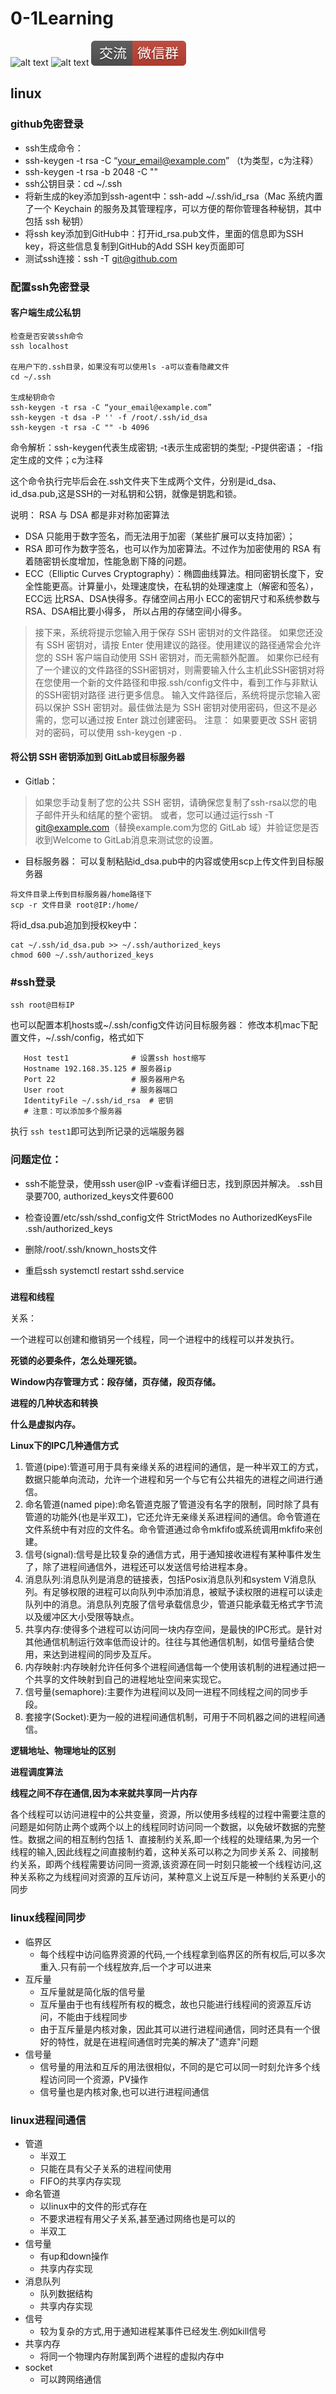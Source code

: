 # 0-1Learning

![alt text](../static/common/svg/luoxiaosheng.svg "公众号")
![alt text](../static/common/svg/luoxiaosheng_learning.svg "学习")
![alt text](../static/common/svg/luoxiaosheng_wechat.svg "微信")

## linux


### github免密登录
- ssh生成命令：
- ssh-keygen -t rsa -C “your_email@example.com” （t为类型，c为注释）
- ssh-keygen -t rsa -b 2048 -C "<comment>"
- ssh公钥目录：cd ~/.ssh
- 将新生成的key添加到ssh-agent中：ssh-add ~/.ssh/id_rsa（Mac 系统内置了一个 Keychain 的服务及其管理程序，可以方便的帮你管理各种秘钥，其中包括 ssh 秘钥）
- 将ssh key添加到GitHub中：打开id_rsa.pub文件，里面的信息即为SSH key，将这些信息复制到GitHub的Add SSH key页面即可
- 测试ssh连接：ssh -T git@github.com

###  配置ssh免密登录

#### 客户端生成公私钥
```
检查是否安装ssh命令
ssh localhost

在用户下的.ssh目录，如果没有可以使用ls -a可以查看隐藏文件
cd ~/.ssh

生成秘钥命令
ssh-keygen -t rsa -C “your_email@example.com”
ssh-keygen -t dsa -P '' -f /root/.ssh/id_dsa
ssh-keygen -t rsa -C "" -b 4096
```
命令解析：ssh-keygen代表生成密钥; -t表示生成密钥的类型; -P提供密语； -f指定生成的文件；c为注释

这个命令执行完毕后会在.ssh文件夹下生成两个文件，分别是id_dsa、id_dsa.pub,这是SSH的一对私钥和公钥，就像是钥匙和锁。

说明： RSA 与 DSA 都是非对称加密算法
- DSA 只能用于数字签名，而无法用于加密（某些扩展可以支持加密）；
- RSA 即可作为数字签名，也可以作为加密算法。不过作为加密使用的 RSA 有着随密钥长度增加，性能急剧下降的问题。
- ECC（Elliptic Curves Cryptography）：椭圆曲线算法。相同密钥长度下，安全性能更高。计算量小，处理速度快，在私钥的处理速度上（解密和签名），ECC远 比RSA、DSA快得多。存储空间占用小 ECC的密钥尺寸和系统参数与RSA、DSA相比要小得多， 所以占用的存储空间小得多。

>接下来，系统将提示您输入用于保存 SSH 密钥对的文件路径。
如果您还没有 SSH 密钥对，请按 Enter 使用建议的路径。使用建议的路径通常会允许您的 SSH 客户端自动使用 SSH 密钥对，而无需额外配置。
如果你已经有了一个建议的文件路径的SSH密钥对，则需要输入什么主机此SSH密钥对将在您使用一个新的文件路径和申报.ssh/config文件中，看到工作与非默认的SSH密钥对路径
进行更多信息。
输入文件路径后，系统将提示您输入密码以保护 SSH 密钥对。最佳做法是为 SSH 密钥对使用密码，但这不是必需的，您可以通过按 Enter 跳过创建密码。
注意：
如果要更改 SSH 密钥对的密码，可以使用
ssh-keygen -p <keyname>.


#### 将公钥 SSH 密钥添加到 GitLab或目标服务器
- Gitlab：
>如果您手动复制了您的公共 SSH 密钥，请确保您复制了ssh-rsa以您的电子邮件开头和结尾的整个密钥。
或者，您可以通过运行ssh -T git@example.com（替换example.com为您的 GitLab 域）并验证您是否收到Welcome to GitLab消息来测试您的设置。

- 目标服务器：
  可以复制粘贴id_dsa.pub中的内容或使用scp上传文件到目标服务器
```
将文件目录上传到目标服务器/home路径下
scp -r 文件目录 root@IP:/home/
```
将id_dsa.pub追加到授权key中：
```
cat ~/.ssh/id_dsa.pub >> ~/.ssh/authorized_keys
chmod 600 ~/.ssh/authorized_keys
```

### #ssh登录
```
ssh root@目标IP
```
也可以配置本机hosts或~/.ssh/config文件访问目标服务器：
修改本机mac下配置文件，~/.ssh/config，格式如下
```
   Host test1              # 设置ssh host缩写
   Hostname 192.168.35.125 # 服务器ip
   Port 22                 # 服务器用户名
   User root               # 服务器端口
   IdentityFile ~/.ssh/id_rsa  # 密钥
   # 注意：可以添加多个服务器

```
执行 `ssh test1`即可达到所记录的远端服务器

### 问题定位：
- ssh不能登录，使用ssh user@IP -v查看详细日志，找到原因并解决。
  .ssh目录要700, authorized_keys文件要600

- 检查设置/etc/ssh/sshd_config文件
  StrictModes no
  AuthorizedKeysFile .ssh/authorized_keys

- 删除/root/.ssh/known_hosts文件

- 重启ssh
  systemctl restart sshd.service


### 
**进程和线程**

关系：

一个进程可以创建和撤销另一个线程，同一个进程中的线程可以并发执行。

**死锁的必要条件，怎么处理死锁。**

**Window内存管理方式：段存储，页存储，段页存储。**

**进程的几种状态和转换**

**什么是虚拟内存。**

**Linux下的IPC几种通信方式**

1. 管道(pipe):管道可用于具有亲缘关系的进程间的通信，是一种半双工的方式，数据只能单向流动，允许一个进程和另一个与它有公共祖先的进程之间进行通信。
2. 命名管道(named pipe):命名管道克服了管道没有名字的限制，同时除了具有管道的功能外(也是半双工)，它还允许无亲缘关系进程间的通信。命令管道在文件系统中有对应的文件名。命令管道通过命令mkfifo或系统调用mkfifo来创建。
3. 信号(signal):信号是比较复杂的通信方式，用于通知接收进程有某种事件发生了，除了进程间通信外，进程还可以发送信号给进程本身。
4. 消息队列:消息队列是消息的链接表，包括Posix消息队列和system V消息队列。有足够权限的进程可以向队列中添加消息，被赋予读权限的进程可以读走队列中的消息。消息队列克服了信号承载信息少，管道只能承载无格式字节流以及缓冲区大小受限等缺点。
5. 共享内存:使得多个进程可以访问同一块内存空间，是最快的IPC形式。是针对其他通信机制运行效率低而设计的。往往与其他通信机制，如信号量结合使用，来达到进程间的同步及互斥。
6. 内存映射:内存映射允许任何多个进程间通信每一个使用该机制的进程通过把一个共享的文件映射到自己的进程地址空间来实现它。
7. 信号量(semaphore):主要作为进程间以及同一进程不同线程之间的同步手段。
8. 套接字(Socket):更为一般的进程间通信机制，可用于不同机器之间的进程间通信。

**逻辑地址、物理地址的区别**

**进程调度算法**

**线程之间不存在通信,因为本来就共享同一片内存**

各个线程可以访问进程中的公共变量，资源，所以使用多线程的过程中需要注意的问题是如何防止两个或两个以上的线程同时访问同一个数据，以免破坏数据的完整性。数据之间的相互制约包括
1、直接制约关系,即一个线程的处理结果,为另一个线程的输入,因此线程之间直接制约着，这种关系可以称之为同步关系
2、间接制约关系，即两个线程需要访问同一资源,该资源在同一时刻只能被一个线程访问,这种关系称之为线程间对资源的互斥访问，某种意义上说互斥是一种制约关系更小的同步

### linux线程间同步
* 临界区
    * 每个线程中访问临界资源的代码,一个线程拿到临界区的所有权后,可以多次重入.只有前一个线程放弃,后一个才可以进来
* 互斥量
    * 互斥量就是简化版的信号量
    * 互斥量由于也有线程所有权的概念，故也只能进行线程间的资源互斥访问，不能由于线程同步
    * 由于互斥量是内核对象，因此其可以进行进程间通信，同时还具有一个很好的特性，就是在进程间通信时完美的解决了"遗弃"问题
* 信号量
    * 信号量的用法和互斥的用法很相似，不同的是它可以同一时刻允许多个线程访问同一个资源，PV操作
    * 信号量也是内核对象,也可以进行进程间通信

### linux进程间通信
* 管道
    * 半双工
    * 只能在具有父子关系的进程间使用
    * FIFO的共享内存实现
* 命名管道
    * 以linux中的文件的形式存在
    * 不要求进程有用父子关系,甚至通过网络也是可以的
    * 半双工
* 信号量
    * 有up和down操作
    * 共享内存实现
* 消息队列
    * 队列数据结构
    * 共享内存实现
* 信号
    * 较为复杂的方式,用于通知进程某事件已经发生.例如kill信号
* 共享内存
    * 将同一个物理内存附属到两个进程的虚拟内存中
* socket
    * 可以跨网络通信